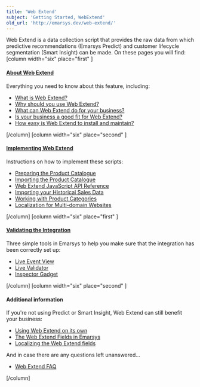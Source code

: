 ```yaml
---
title: 'Web Extend'
subject: 'Getting Started, WebExtend'
old_url: 'http://emarsys.dev/web-extend/'
---
```


Web Extend is a data collection script that provides the raw data from which predictive recommendations (Emarsys Predict) and customer lifecycle segmentation (Smart Insight) can be made. On these pages you will find: [column width="six" place="first" ]

#### [About Web Extend](/Getting%20Started/about.md)

 Everything you need to know about this feature, including:

- [What is Web Extend?](/Getting%20Started/about.md)
- [Why should you use Web Extend?](/Getting%20Started/about.md)
- [What can Web Extend do for your business?](/Getting%20Started/about.md)
- [Is your business a good fit for Web Extend?](/Getting%20Started/about.md)
- [How easy is Web Extend to install and maintain?](/Getting%20Started/about.md)

 [/column] [column width="six" place="second" ]

#### [Implementing Web Extend](/Getting%20Started/implementation.md)

 Instructions on how to implement these scripts:

- [Preparing the Product Catalogue](/Getting%20Started/prepare-catalog.md)
- [<ins class="jstree-icon"></ins>Importing the Product Catalogue](/Getting%20Started/catalog-import.md)
- [<ins class="jstree-icon"></ins>Web Extend JavaScript API Reference](/Getting%20Started/js-api.md)
- [Importing your Historical Sales Data](/Getting%20Started/historical-data.md)
- [Working with Product Categories](/Getting%20Started/categories.md)
- [<ins class="jstree-icon"></ins>Localization for Multi-domain Websites](/Getting%20Started/localization.md)

 [/column] [column width="six" place="first" ]

#### [Validating the Integration](/Getting%20Started/validation.md)

 Three simple tools in Emarsys to help you make sure that the integration has been correctly set up:

- [<ins class="jstree-icon"></ins>Live Event View](/Getting%20Started/live-event-view.md)
- [<ins class="jstree-icon"></ins>Live Validator](/Uncategorized/live-validator.md)
- [<ins class="jstree-icon"></ins>Inspector Gadget](/Getting%20Started/inspector-gadget.md)

 [/column] [column width="six" place="second" ]

#### Additional information

 If you're not using Predict or Smart Insight, Web Extend can still benefit your business:

- [Using Web Extend on its own](/Uncategorized/stand-alone.md)
- [The Web Extend Fields in Emarsys](http://emarsys.dev/getstarted/first-steps/web-extend/web-extend-fields/)
- [Localizing the Web Extend fields](http://emarsys.dev/getstarted/first-steps/web-extend/localize-fields/)

 And in case there are any questions left unanswered...

- [Web Extend FAQ](/Getting%20Started/faq.md)

 [/column]